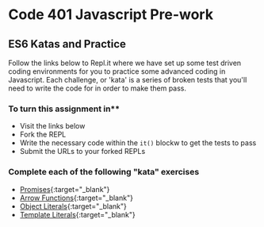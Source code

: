 # Code 401 Javascript Pre-work

## ES6 Katas and Practice

Follow the links below to Repl.it where we have set up some test driven coding environments for you to practice some advanced coding in Javascript.  Each challenge, or 'kata' is a series of broken tests that you'll need to write the code for in order to make them pass.

### To turn this assignment in**

- Visit the links below
- Fork the REPL
- Write the necessary code within the `it()` blockw to get the tests to pass
- Submit the URLs to your forked REPLs

### Complete each of the following "kata" exercises

  - [Promises](https://repl.it/@codefellows/Promises){:target="_blank"}
  - [Arrow Functions](https://repl.it/@codefellows/Arrow-Functions){:target="_blank"}
  - [Object Literals](https://repl.it/@codefellows/Object-Literals){:target="_blank"}
  - [Template Literals](https://repl.it/@codefellows/Template-Literals){:target="_blank"}
